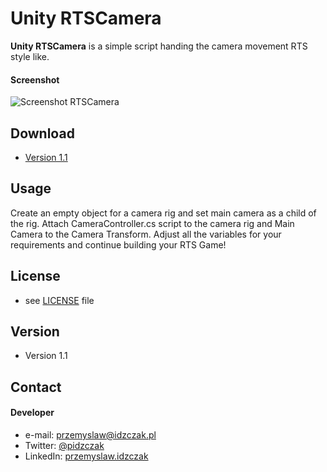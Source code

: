 Unity RTSCamera
======
**Unity RTSCamera** is a simple script handing the camera movement RTS style like.

#### Screenshot
![Screenshot RTSCamera](https://i.imgur.com/4QEVNE5.png "Screenshot RTSCamera")

## Download
* [Version 1.1](https://github.com/idzczakp/unityRTSCamera/archive/master.zip)

## Usage

Create an empty object for a camera rig and set main camera as a child of the rig. Attach CameraController.cs script to the camera rig and Main Camera to the Camera Transform.
Adjust all the variables for your requirements and continue building your RTS Game!

## License 
* see [LICENSE](https://github.com/idzczakp/unityRTSCamera/blob/master/LICENSE) file

## Version 
* Version 1.1

## Contact
#### Developer
* e-mail: [przemyslaw@idzczak.pl](mailto:przemyslaw@idzczak.pl)
* Twitter: [@pidzczak](https://twitter.com/pidzczak "pidzczak on twitter")
* LinkedIn: [przemyslaw.idzczak](https://www.linkedin.com/in/przemyslawidzczak/)
